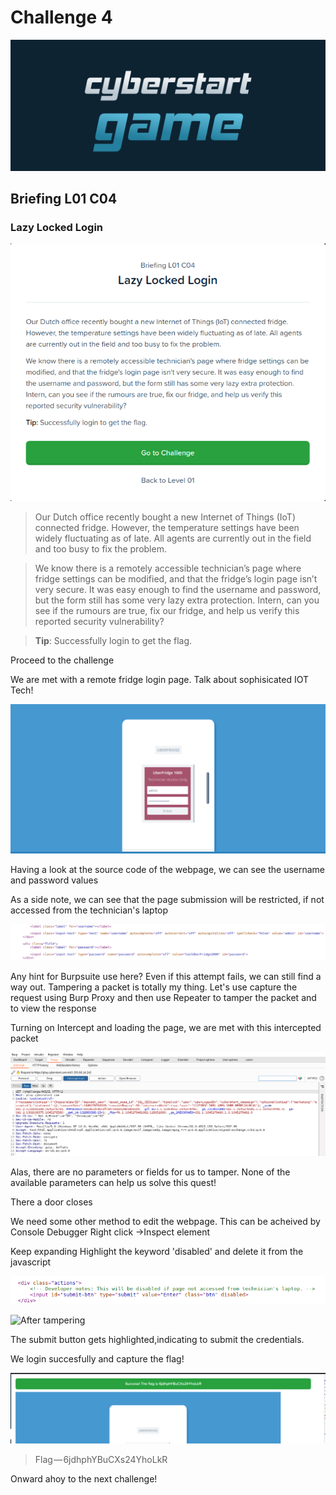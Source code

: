 # Challenge 4

![](../../.gitbook/assets/CS.png)

## Briefing L01 C04

### Lazy Locked Login

![](<../../.gitbook/assets/1 (4).png>)

> Our Dutch office recently bought a new Internet of Things (IoT) connected fridge. However, the temperature settings have been widely fluctuating as of late. All agents are currently out in the field and too busy to fix the problem.

> We know there is a remotely accessible technician’s page where fridge settings can be modified, and that the fridge’s login page isn’t very secure. It was easy enough to find the username and password, but the form still has some very lazy extra protection. Intern, can you see if the rumours are true, fix our fridge, and help us verify this reported security vulnerability?

> **Tip**: Successfully login to get the flag.

Proceed to the challenge

We are met with a remote fridge login page. Talk about sophisicated IOT Tech!

![The 'Enter' button is dimmed,sugesting that the credentials cannot be entered](<../../.gitbook/assets/2 (3).png>)

Having a look at the source code of the webpage, we can see the username and password values

As a side note, we can see that the page submission will be restricted, if not accessed from the technician's laptop

![Hmm,this left me stumped!](../../.gitbook/assets/3.png)

Any hint for Burpsuite use here? Even if this attempt fails, we can still find a way out. Tampering a packet is totally my thing. Let's use capture the request using Burp Proxy and then use Repeater to tamper the packet and to view the response

Turning on Intercept and loading the page, we are met with this intercepted packet&#x20;

![](../../.gitbook/assets/7.png)

Alas, there are no parameters or fields for us to tamper. None of the available parameters can help us solve this quest!

There a door closes



We need some other method to edit the webpage. This can be acheived by Console Debugger Right click ->Inspect element&#x20;

Keep expanding Highlight the keyword 'disabled' and delete it from the javascript

![Before tampering](<../../.gitbook/assets/4 (3).png>)

![After tampering](../../.gitbook/assets/4\(1\).png)

The submit button gets highlighted,indicating to submit the credentials.

We login succesfully and capture the flag!

![](../../.gitbook/assets/5.png)

> Flag — 6jdhphYBuCXs24YhoLkR

Onward ahoy to the next challenge!
